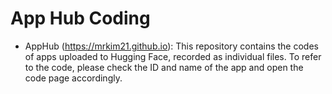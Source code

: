# App Hub Coding

+ AppHub (https://mrkim21.github.io): This repository contains the codes of apps uploaded to Hugging Face, recorded as individual files. To refer to the code, please check the ID and name of the app and open the code page accordingly.
